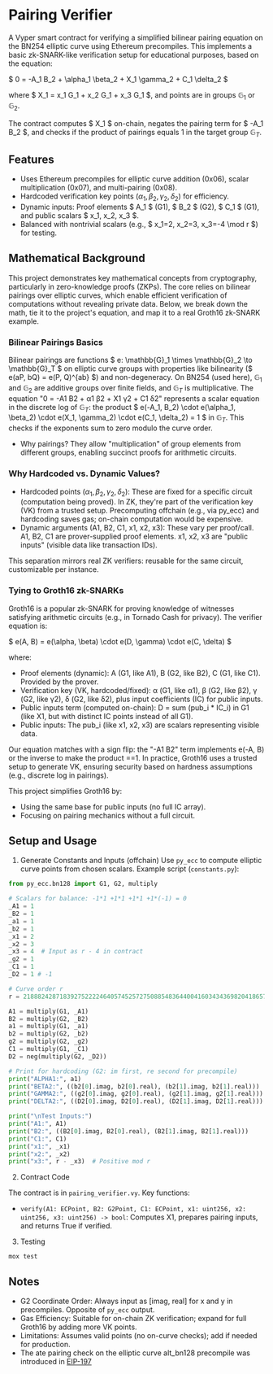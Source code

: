 # Pairing Verifier

A Vyper smart contract for verifying a simplified bilinear pairing equation on the BN254 elliptic curve using Ethereum precompiles. This implements a basic zk-SNARK-like verification setup for educational purposes, based on the equation:


$ 0 = -A_1 B_2 + \alpha_1 \beta_2 + X_1 \gamma_2 + C_1 \delta_2 $

where $ X_1 = x_1 G_1 + x_2 G_1 + x_3 G_1 $, and points are in groups $\mathbb{G}_1$ or $\mathbb{G}_2$.

The contract computes $ X_1 $ on-chain, negates the pairing term for $ -A_1 B_2 $, and checks if the product of pairings equals 1 in the target group $\mathbb{G}_T$.

## Features

- Uses Ethereum precompiles for elliptic curve addition (0x06), scalar multiplication (0x07), and multi-pairing (0x08).
- Hardcoded verification key points ($\alpha_1, \beta_2, \gamma_2, \delta_2$) for efficiency.
- Dynamic inputs: Proof elements $ A_1 $ (G1), $ B_2 $ (G2), $ C_1 $ (G1), and public scalars $ x_1, x_2, x_3 $.
- Balanced with nontrivial scalars (e.g., $ x_1=2, x_2=3, x_3=-4 \mod r $) for testing.

## Mathematical Background

This project demonstrates key mathematical concepts from  cryptography, particularly in zero-knowledge proofs (ZKPs). The core relies on bilinear pairings over elliptic curves, which enable efficient verification of computations without revealing private data. Below, we break down the math, tie it to the project's equation, and map it to a real Groth16 zk-SNARK example.

### Bilinear Pairings Basics

Bilinear pairings are functions $ e: \mathbb{G}_1 \times \mathbb{G}_2 \to \mathbb{G}_T $ on elliptic curve groups with properties like bilinearity ($ e(aP, bQ) = e(P, Q)^{ab} $) and non-degeneracy. On BN254 (used here), $\mathbb{G}_1$ and $\mathbb{G}_2$ are additive groups over finite fields, and $\mathbb{G}_T$ is multiplicative.
The equation "0 = -A1 B2 + α1 β2 + X1 γ2 + C1 δ2" represents a scalar equation in the discrete log of $\mathbb{G}_T$: the product $ e(-A_1, B_2) \cdot e(\alpha_1, \beta_2) \cdot e(X_1, \gamma_2) \cdot e(C_1, \delta_2) = 1 $ in $\mathbb{G}_T$. This checks if the exponents sum to zero modulo the curve order.

- Why pairings? They allow "multiplication" of group elements from different groups, enabling succinct proofs for arithmetic circuits.

### Why Hardcoded vs. Dynamic Values?

- Hardcoded points ($\alpha_1, \beta_2, \gamma_2, \delta_2$): These are fixed for a specific circuit (computation being proved). In ZK, they're part of the verification key (VK) from a trusted setup. Precomputing offchain (e.g., via py_ecc) and hardcoding saves gas; on-chain computation would be expensive.
- Dynamic arguments (A1, B2, C1, x1, x2, x3): These vary per proof/call. A1, B2, C1 are prover-supplied proof elements. x1, x2, x3 are "public inputs" (visible data like transaction IDs).

This separation mirrors real ZK verifiers: reusable for the same circuit, customizable per instance.

### Tying to Groth16 zk-SNARKs

Groth16 is a popular zk-SNARK for proving knowledge of witnesses satisfying arithmetic circuits (e.g., in Tornado Cash for privacy). The verifier equation is:

$ e(A, B) = e(\alpha, \beta) \cdot e(D, \gamma) \cdot e(C, \delta) $

where:
- Proof elements (dynamic): A (G1, like A1), B (G2, like B2), C (G1, like C1). Provided by the prover.
- Verification key (VK, hardcoded/fixed): α (G1, like α1), β (G2, like β2), γ (G2, like γ2), δ (G2, like δ2), plus input coefficients (IC) for public inputs.
- Public inputs term (computed on-chain): D = sum (pub_i * IC_i) in G1 (like X1, but with distinct IC points instead of all G1).
- Public inputs: The pub_i (like x1, x2, x3) are scalars representing visible data.

Our equation matches with a sign flip: the "-A1 B2" term implements e(-A, B) or the inverse to make the product ==1. In practice, Groth16 uses a trusted setup to generate VK, ensuring security based on hardness assumptions (e.g., discrete log in pairings).

This project simplifies Groth16 by:
- Using the same base for public inputs (no full IC array).
- Focusing on pairing mechanics without a full circuit.

## Setup and Usage

1. Generate Constants and Inputs (offchain)
Use `py_ecc` to compute elliptic curve points from chosen scalars. Example script (`constants.py`):
```python
from py_ecc.bn128 import G1, G2, multiply

# Scalars for balance: -1*1 +1*1 +1*1 +1*(-1) = 0
_A1 = 1
_B2 = 1
_a1 = 1
_b2 = 1
_x1 = 2
_x2 = 3
_x3 = 4  # Input as r - 4 in contract
_g2 = 1
_C1 = 1
_D2 = 1 # -1

# Curve order r
r = 21888242871839275222246405745257275088548364400416034343698204186575808495617

A1 = multiply(G1, _A1)
B2 = multiply(G2, _B2)
a1 = multiply(G1, _a1)
b2 = multiply(G2, _b2)
g2 = multiply(G2, _g2)
C1 = multiply(G1, _C1)
D2 = neg(multiply(G2, _D2))

# Print for hardcoding (G2: im first, re second for precompile)
print("ALPHA1:", a1)
print("BETA2:", ((b2[0].imag, b2[0].real), (b2[1].imag, b2[1].real)))
print("GAMMA2:", ((g2[0].imag, g2[0].real), (g2[1].imag, g2[1].real)))
print("DELTA2:", ((D2[0].imag, D2[0].real), (D2[1].imag, D2[1].real)))

print("\nTest Inputs:")
print("A1:", A1)
print("B2:", ((B2[0].imag, B2[0].real), (B2[1].imag, B2[1].real)))
print("C1:", C1)
print("x1:", _x1)
print("x2:", _x2)
print("x3:", r - _x3)  # Positive mod r
```

2. Contract Code

The contract is in `pairing_verifier.vy`. Key functions:
- `verify(A1: ECPoint, B2: G2Point, C1: ECPoint, x1: uint256, x2: uint256, x3: uint256) -> bool`: Computes X1, prepares pairing inputs, and returns True if verified.

3. Testing

```
mox test
```

## Notes
- G2 Coordinate Order: Always input as [imag, real] for x and y in precompiles. Opposite of `py_ecc` output.
- Gas Efficiency: Suitable for on-chain ZK verification; expand for full Groth16 by adding more VK points.
- Limitations: Assumes valid points (no on-curve checks); add if needed for production.
- The ate pairing check on the elliptic curve alt_bn128 precompile was introduced in [EIP-197](https://eips.ethereum.org/EIPS/eip-197)